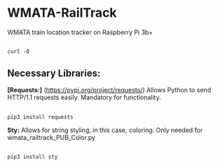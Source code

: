 # WMATA-RailTrack
WMATA train location tracker on Raspberry Pi 3b+

##
    curl -O


## Necessary Libraries:

__[Requests:]__ (https://pypi.org/project/requests/) Allows Python to send HTTP/1.1 requests easily. Mandatory for functionality.
##
    pip3 install requests

__Sty:__ Allows for string styling, in this case, coloring. Only needed for wmata_railtrack_PUB_Color.py
##
    pip3 install sty
